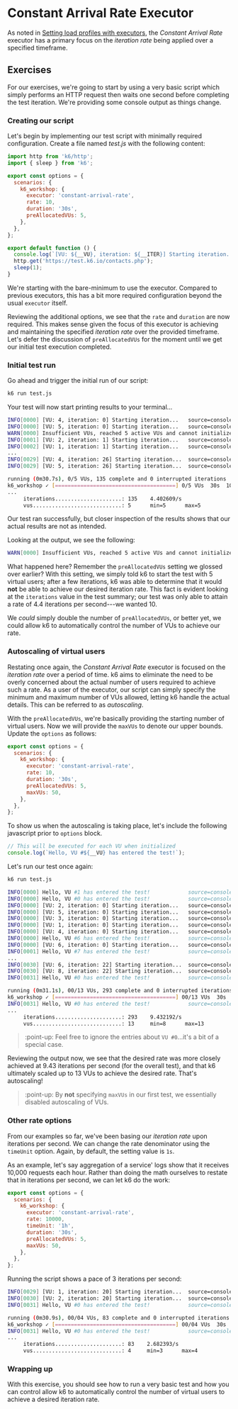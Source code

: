 # Constant Arrival Rate Executor

As noted in [Setting load profiles with executors](../08-Setting-load-profiles-with-executors.md#Constant-Arrival-Rate), the _Constant Arrival Rate_ executor has a primary focus on the _iteration rate_ being applied over a specified timeframe.

## Exercises

For our exercises, we're going to start by using a very basic script which simply performs an HTTP request then waits one second before completing the test iteration. We're providing some console output as things change.

### Creating our script

Let's begin by implementing our test script with minimally required configuration. Create a file named _test.js_ with the following content:

```js
import http from 'k6/http';
import { sleep } from 'k6';

export const options = {
  scenarios: {
    k6_workshop: {
      executor: 'constant-arrival-rate',
      rate: 10,
      duration: '30s',
      preAllocatedVUs: 5,
    },
  },
};

export default function () {
  console.log(`[VU: ${__VU}, iteration: ${__ITER}] Starting iteration...`);
  http.get('https://test.k6.io/contacts.php');
  sleep(1);
}
```

We're starting with the bare-minimum to use the executor. Compared to previous executors, this has a bit more required configuration beyond the usual `executor` itself.

Reviewing the additional options, we see that the `rate` and `duration` are now required. This makes sense given the focus of this executor is achieving and maintaining the specified _iteration rate_ over the provided timeframe. Let's defer the discussion of `preAllocatedVUs` for the moment until we get our initial test execution completed.

### Initial test run

Go ahead and trigger the initial run of our script:

```bash
k6 run test.js
```

Your test will now start printing results to your terminal...

```bash
INFO[0000] [VU: 4, iteration: 0] Starting iteration...   source=console
INFO[0000] [VU: 5, iteration: 0] Starting iteration...   source=console
WARN[0000] Insufficient VUs, reached 5 active VUs and cannot initialize more  executor=constant-arrival-rate scenario=k6_workshop
INFO[0001] [VU: 2, iteration: 1] Starting iteration...   source=console
INFO[0002] [VU: 1, iteration: 1] Starting iteration...   source=console
...
INFO[0029] [VU: 4, iteration: 26] Starting iteration...  source=console
INFO[0029] [VU: 5, iteration: 26] Starting iteration...  source=console

running (0m30.7s), 0/5 VUs, 135 complete and 0 interrupted iterations
k6_workshop ✓ [======================================] 0/5 VUs  30s  10 iters/s
...
     iterations.....................: 135    4.402609/s
     vus............................: 5      min=5      max=5
```
Our test ran successfully, but closer inspection of the results shows that our actual results are not as intended.

Looking at the output, we see the following:

```bash
WARN[0000] Insufficient VUs, reached 5 active VUs and cannot initialize more  executor=constant-arrival-rate scenario=k6_workshop
```

What happened here? Remember the `preAllocatedVUs` setting we glossed over earlier? With this setting, we simply told k6 to start the test with 5 virtual users; after a few iterations, k6 was able to determine that it would **not** be able to achieve our desired iteration rate.
This fact is evident looking at the `iterations` value in the test summary; our test was only able to attain a rate of 4.4 iterations per second---we wanted 10.

We _could_ simply double the number of `preAllocatedVUs`, or better yet, we could allow k6 to automatically control the number of VUs to achieve our rate.

### Autoscaling of virtual users

Restating once again, the _Constant Arrival Rate_ executor is focused on the _iteration rate_ over a period of time. k6 aims to eliminate the need to be overly concerned about the actual number of users required to achieve such a rate. As a user of the executor, our script can simply specify the minimum and maximum number of VUs allowed, letting k6 handle the actual details. This can be referred to as _autoscaling_.

With the `preAllocatedVUs`, we're basically providing the starting number of virtual users. Now we will provide the `maxVUs` to denote our upper bounds. Update the `options` as follows:

```js
export const options = {
  scenarios: {
    k6_workshop: {
      executor: 'constant-arrival-rate',
      rate: 10,
      duration: '30s',
      preAllocatedVUs: 5,
      maxVUs: 50,
    },
  },
};
```
To show us when the autoscaling is taking place, let's include the following javascript prior to `options` block.
```js
// This will be executed for each VU when initialized
console.log(`Hello, VU #${__VU} has entered the test!`);
```

Let's run our test once again:
```bash
k6 run test.js
```

```bash
INFO[0000] Hello, VU #1 has entered the test!            source=console
INFO[0000] Hello, VU #0 has entered the test!            source=console
INFO[0000] [VU: 2, iteration: 0] Starting iteration...   source=console
INFO[0000] [VU: 5, iteration: 0] Starting iteration...   source=console
INFO[0000] [VU: 3, iteration: 0] Starting iteration...   source=console
INFO[0000] [VU: 1, iteration: 0] Starting iteration...   source=console
INFO[0000] [VU: 4, iteration: 0] Starting iteration...   source=console
INFO[0000] Hello, VU #6 has entered the test!            source=console
INFO[0000] [VU: 6, iteration: 0] Starting iteration...   source=console
INFO[0001] Hello, VU #7 has entered the test!            source=console
...
INFO[0030] [VU: 6, iteration: 22] Starting iteration...  source=console
INFO[0030] [VU: 8, iteration: 22] Starting iteration...  source=console
INFO[0031] Hello, VU #0 has entered the test!            source=console

running (0m31.1s), 00/13 VUs, 293 complete and 0 interrupted iterations
k6_workshop ✓ [======================================] 00/13 VUs  30s  10 iters/s
INFO[0031] Hello, VU #0 has entered the test!            source=console
...
     iterations.....................: 293    9.432192/s
     vus............................: 13     min=8      max=13
```
> :point-up: Feel free to ignore the entries about `VU #0`...it's a bit of a special case.

Reviewing the output now, we see that the desired rate was more closely achieved at 9.43 iterations per second (for the overall test), and that k6 ultimately scaled up to 13 VUs to achieve the desired rate. That's autoscaling!

> :point-up: By **not** specifying `maxVUs` in our first test, we essentially disabled autoscaling of VUs.

### Other rate options

From our examples so far, we've been basing our _iteration rate_ upon iterations per second. We can change the rate denominator using the `timeUnit` option. Again, by default, the setting value is `1s`. 

As an example, let's say aggregation of a service' logs show that it receives 10,000 requests each hour. Rather than doing the math ourselves to restate that in iterations per second, we can let k6 do the work:

```js
export const options = {
  scenarios: {
    k6_workshop: {
      executor: 'constant-arrival-rate',
      rate: 10000,
      timeUnit: '1h',
      duration: '30s',
      preAllocatedVUs: 5,
      maxVUs: 50,
    },
  },
};
```

Running the script shows a pace of 3 iterations per second:

```bash
INFO[0029] [VU: 1, iteration: 20] Starting iteration...  source=console
INFO[0030] [VU: 2, iteration: 20] Starting iteration...  source=console
INFO[0031] Hello, VU #0 has entered the test!            source=console

running (0m30.9s), 00/04 VUs, 83 complete and 0 interrupted iterations
k6_workshop ✓ [======================================] 00/04 VUs  30s  3 iters/s
INFO[0031] Hello, VU #0 has entered the test!            source=console
...
     iterations.....................: 83    2.682393/s
     vus............................: 4     min=3      max=4
```

### Wrapping up

With this exercise, you should see how to run a very basic test and how you can control allow k6 to automatically control the number of virtual users to achieve a desired iteration rate.
